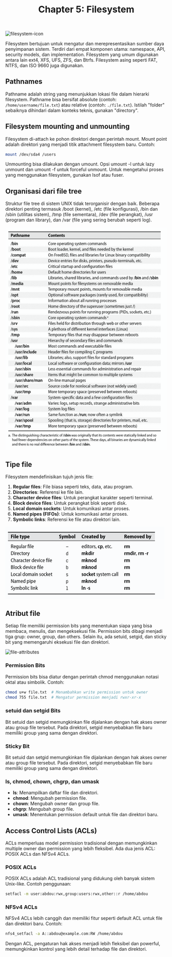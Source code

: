 <h1 align="center">
  Chapter 5: Filesystem
</h1>

<br>

![filesystem-icon](https://miro.medium.com/v2/resize:fit:752/1*quw0WvsLLCxad3WC6fjQ1Q.png)

Filesystem bertujuan untuk mengatur dan merepresentasikan sumber daya penyimpanan sistem. Terdiri dari empat komponen utama: namespace, API, security models, dan implementation. Filesystem yang umum digunakan antara lain ext4, XFS, UFS, ZFS, dan Btrfs. Filesystem asing seperti FAT, NTFS, dan ISO 9660 juga digunakan.

## Pathnames

Pathname adalah string yang menunjukkan lokasi file dalam hierarki filesystem. Pathname bisa bersifat absolute (contoh: `/home/username/file.txt`) atau relative (contoh: `./file.txt`). Istilah "folder" sebaiknya dihindari dalam konteks teknis, gunakan "directory".

## Filesystem mounting and unmounting

Filesystem di-attach ke pohon direktori dengan perintah mount. Mount point adalah direktori yang menjadi titik attachment filesystem baru. Contoh:

```bash
mount /dev/sda4 /users
```

Unmounting bisa dilakukan dengan umount. Opsi umount -l untuk lazy unmount dan umount -f untuk forceful unmount. Untuk mengetahui proses yang menggunakan filesystem, gunakan lsof atau fuser.

## Organisasi dari file tree

Struktur file tree di sistem UNIX tidak terorganisir dengan baik. Beberapa direktori penting termasuk /boot (kernel), /etc (file konfigurasi), /bin dan /sbin (utilitas sistem), /tmp (file sementara), /dev (file perangkat), /usr (program dan library), dan /var (file yang sering berubah seperti log).

![pathnames](./image/pathnames.png)

## Tipe file

Filesystem mendefinisikan tujuh jenis file:

1. **Regular files**: File biasa seperti teks, data, atau program.
2. **Directories**: Referensi ke file lain.
3. **Character device files**: Untuk perangkat karakter seperti terminal.
4. **Block device files**: Untuk perangkat blok seperti disk.
5. **Local domain sockets**: Untuk komunikasi antar proses.
6. **Named pipes (FIFOs)**: Untuk komunikasi antar proses.
7. **Symbolic links**: Referensi ke file atau direktori lain.

![File Type Encoding](./image/file-type-encoding.png)

## Atribut file

Setiap file memiliki permission bits yang menentukan siapa yang bisa membaca, menulis, dan mengeksekusi file. Permission bits dibagi menjadi tiga grup: owner, group, dan others. Selain itu, ada setuid, setgid, dan sticky bit yang memengaruhi eksekusi file dan direktori.

![file-attributes](https://cdn.storyasset.link/nlFtWFR5rySdmletT0jhDUQ0tXl2/ms-yxhcfoletf.jpg)

### Permission Bits

Permission bits bisa diatur dengan perintah chmod menggunakan notasi oktal atau simbolik. Contoh:

```bash
chmod u+w file.txt  # Menambahkan write permission untuk owner
chmod 755 file.txt  # Mengatur permission menjadi rwxr-xr-x
```

### setuid dan setgid Bits

Bit setuid dan setgid memungkinkan file dijalankan dengan hak akses owner atau group file tersebut. Pada direktori, setgid menyebabkan file baru memiliki group yang sama dengan direktori.

### Sticky Bit

Bit setuid dan setgid memungkinkan file dijalankan dengan hak akses owner atau group file tersebut. Pada direktori, setgid menyebabkan file baru memiliki group yang sama dengan direktori.

### ls, chmod, chown, chgrp, dan umask

- **ls**: Menampilkan daftar file dan direktori.
- **chmod**: Mengubah permission file.
- **chown**: Mengubah owner dan group file.
- **chgrp**: Mengubah group file.
- **umask**: Menentukan permission default untuk file dan direktori baru.

## Access Control Lists (ACLs)

ACLs memperluas model permission tradisional dengan memungkinkan multiple owner dan permission yang lebih fleksibel. Ada dua jenis ACL: POSIX ACLs dan NFSv4 ACLs.

### POSIX ACLs

POSIX ACLs adalah ACL tradisional yang didukung oleh banyak sistem Unix-like. Contoh penggunaan:

```bash
setfacl -m user:abdou:rwx,group:users:rwx,other::r /home/abdou
```

### NFSv4 ACLs

NFSv4 ACLs lebih canggih dan memiliki fitur seperti default ACL untuk file dan direktori baru. Contoh:

```bash
nfs4_setfacl -a A::abdou@example.com:RW /home/abdou
```

Dengan ACL, pengaturan hak akses menjadi lebih fleksibel dan powerful, memungkinkan kontrol yang lebih detail terhadap file dan direktori.

